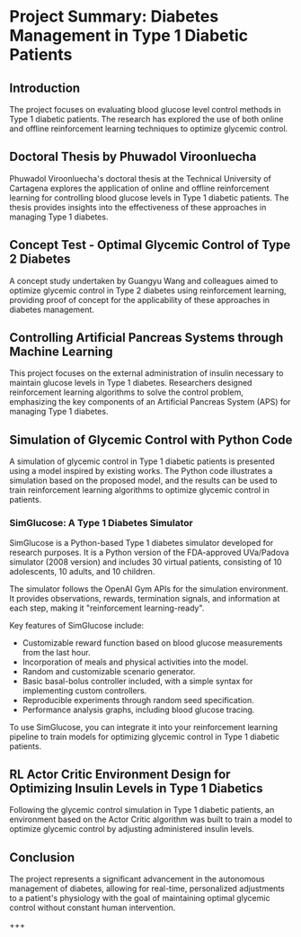 
# Project Summary: Diabetes Management in Type 1 Diabetic Patients

## Introduction
The project focuses on evaluating blood glucose level control methods in Type 1 diabetic patients. The research has explored the use of both online and offline reinforcement learning techniques to optimize glycemic control.

## Doctoral Thesis by Phuwadol Viroonluecha
Phuwadol Viroonluecha's doctoral thesis at the Technical University of Cartagena explores the application of online and offline reinforcement learning for controlling blood glucose levels in Type 1 diabetic patients. The thesis provides insights into the effectiveness of these approaches in managing Type 1 diabetes.

## Concept Test - Optimal Glycemic Control of Type 2 Diabetes
A concept study undertaken by Guangyu Wang and colleagues aimed to optimize glycemic control in Type 2 diabetes using reinforcement learning, providing proof of concept for the applicability of these approaches in diabetes management.

## Controlling Artificial Pancreas Systems through Machine Learning
This project focuses on the external administration of insulin necessary to maintain glucose levels in Type 1 diabetes. Researchers designed reinforcement learning algorithms to solve the control problem, emphasizing the key components of an Artificial Pancreas System (APS) for managing Type 1 diabetes.

## Simulation of Glycemic Control with Python Code
A simulation of glycemic control in Type 1 diabetic patients is presented using a model inspired by existing works. The Python code illustrates a simulation based on the proposed model, and the results can be used to train reinforcement learning algorithms to optimize glycemic control in patients.

### SimGlucose: A Type 1 Diabetes Simulator

SimGlucose is a Python-based Type 1 diabetes simulator developed for research purposes. It is a Python version of the FDA-approved UVa/Padova simulator (2008 version) and includes 30 virtual patients, consisting of 10 adolescents, 10 adults, and 10 children.

The simulator follows the OpenAI Gym APIs for the simulation environment. It provides observations, rewards, termination signals, and information at each step, making it "reinforcement learning-ready".

Key features of SimGlucose include:
- Customizable reward function based on blood glucose measurements from the last hour.
- Incorporation of meals and physical activities into the model.
- Random and customizable scenario generator.
- Basic basal-bolus controller included, with a simple syntax for implementing custom controllers.
- Reproducible experiments through random seed specification.
- Performance analysis graphs, including blood glucose tracing.

To use SimGlucose, you can integrate it into your reinforcement learning pipeline to train models for optimizing glycemic control in Type 1 diabetic patients.

## RL Actor Critic Environment Design for Optimizing Insulin Levels in Type 1 Diabetics
Following the glycemic control simulation in Type 1 diabetic patients, an environment based on the Actor Critic algorithm was built to train a model to optimize glycemic control by adjusting administered insulin levels.

## Conclusion
The project represents a significant advancement in the autonomous management of diabetes, allowing for real-time, personalized adjustments to a patient's physiology with the goal of maintaining optimal glycemic control without constant human intervention.

+++

